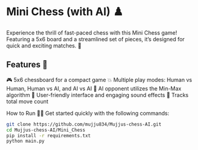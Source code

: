 # Mini Chess (with AI) ♟️

Experience the thrill of fast-paced chess with this Mini Chess game! Featuring a 5x6 board and a streamlined set of pieces, it’s designed for quick and exciting matches. 🚀

## Features 🌟

🎮 5x6 chessboard for a compact game
💥 Multiple play modes: Human vs Human, Human vs AI, and AI vs AI
🤖 AI opponent utilizes the Min-Max algorithm
🎨 User-friendly interface and engaging sound effects
🔢 Tracks total move count

How to Run 🏃‍♂️
Get started quickly with the following commands:

```bash
git clone https://github.com/mujju834/Mujjus-chess-AI.git
cd Mujjus-chess-AI/Mini_Chess
pip install -r requirements.txt
python main.py
```

<!-- ## Video Demo 📽️

Watch the Mini-Chess in action! 

[Mini Chess Demo.webm](https://github.com/ahmedfahad04/AI-Project-1-Mini-Chess/assets/60494055/afd41e94-f9c5-4961-b20b-c5387f83f827) -->


